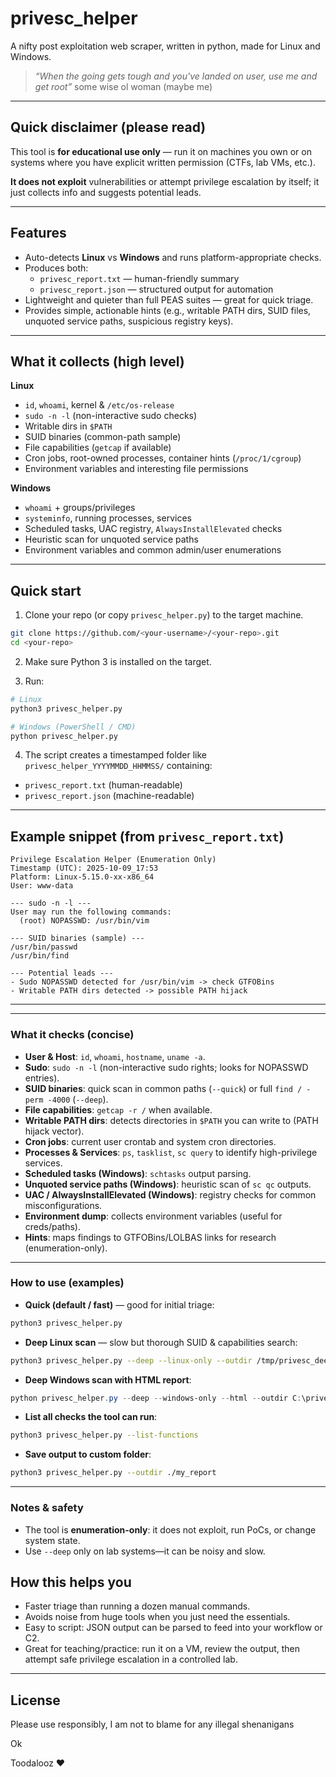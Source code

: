 # privesc_helper 

A nifty post exploitation web scraper, written in python, made for Linux and Windows. 

> _“When the going gets tough and you've landed on user, use me and get root”_ some wise ol woman (maybe me)

---

##  Quick disclaimer (please read)
This tool is **for educational use only** — run it on machines you own or on systems where you have explicit written permission (CTFs, lab VMs, etc.).

**It does not exploit** vulnerabilities or attempt privilege escalation by itself; it just collects info and suggests potential leads.

---

## Features
- Auto-detects **Linux** vs **Windows** and runs platform-appropriate checks.  
- Produces both:
  - `privesc_report.txt` — human-friendly summary  
  - `privesc_report.json` — structured output for automation  
- Lightweight and quieter than full PEAS suites — great for quick triage.  
- Provides simple, actionable hints (e.g., writable PATH dirs, SUID files, unquoted service paths, suspicious registry keys).

---

##  What it collects (high level)

**Linux**
- `id`, `whoami`, kernel & `/etc/os-release`  
- `sudo -n -l` (non-interactive sudo checks)  
- Writable dirs in `$PATH`  
- SUID binaries (common-path sample)  
- File capabilities (`getcap` if available)  
- Cron jobs, root-owned processes, container hints (`/proc/1/cgroup`)  
- Environment variables and interesting file permissions

**Windows**
- `whoami` + groups/privileges  
- `systeminfo`, running processes, services  
- Scheduled tasks, UAC registry, `AlwaysInstallElevated` checks  
- Heuristic scan for unquoted service paths  
- Environment variables and common admin/user enumerations

---

##  Quick start

1. Clone your repo (or copy `privesc_helper.py`) to the target machine.

```bash
git clone https://github.com/<your-username>/<your-repo>.git
cd <your-repo>
```

2. Make sure Python 3 is installed on the target.

3. Run:

```bash
# Linux
python3 privesc_helper.py

# Windows (PowerShell / CMD)
python privesc_helper.py
```

4. The script creates a timestamped folder like `privesc_helper_YYYYMMDD_HHMMSS/` containing:
- `privesc_report.txt` (human-readable)  
- `privesc_report.json` (machine-readable)

---

##  Example snippet (from `privesc_report.txt`)

```
Privilege Escalation Helper (Enumeration Only)
Timestamp (UTC): 2025-10-09_17:53
Platform: Linux-5.15.0-xx-x86_64
User: www-data

--- sudo -n -l ---
User may run the following commands:
  (root) NOPASSWD: /usr/bin/vim

--- SUID binaries (sample) ---
/usr/bin/passwd
/usr/bin/find

--- Potential leads ---
- Sudo NOPASSWD detected for /usr/bin/vim -> check GTFOBins
- Writable PATH dirs detected -> possible PATH hijack
```

---

---

### What it checks (concise)
- **User & Host**: `id`, `whoami`, `hostname`, `uname -a`.
- **Sudo**: `sudo -n -l` (non-interactive sudo rights; looks for NOPASSWD entries).
- **SUID binaries**: quick scan in common paths (`--quick`) or full `find / -perm -4000` (`--deep`).
- **File capabilities**: `getcap -r /` when available.
- **Writable PATH dirs**: detects directories in `$PATH` you can write to (PATH hijack vector).
- **Cron jobs**: current user crontab and system cron directories.
- **Processes & Services**: `ps`, `tasklist`, `sc query` to identify high-privilege services.
- **Scheduled tasks (Windows)**: `schtasks` output parsing.
- **Unquoted service paths (Windows)**: heuristic scan of `sc qc` outputs.
- **UAC / AlwaysInstallElevated (Windows)**: registry checks for common misconfigurations.
- **Environment dump**: collects environment variables (useful for creds/paths).
- **Hints**: maps findings to GTFOBins/LOLBAS links for research (enumeration-only).

---

### How to use (examples)
- **Quick (default / fast)** — good for initial triage:
```bash
python3 privesc_helper.py
```

- **Deep Linux scan** — slow but thorough SUID & capabilities search:
```bash
python3 privesc_helper.py --deep --linux-only --outdir /tmp/privesc_deep
```

- **Deep Windows scan with HTML report**:
```powershell
python privesc_helper.py --deep --windows-only --html --outdir C:\privesc_out
```

- **List all checks the tool can run**:
```bash
python3 privesc_helper.py --list-functions
```

- **Save output to custom folder**:
```bash
python3 privesc_helper.py --outdir ./my_report
```

---

### Notes & safety
- The tool is **enumeration-only**: it does not exploit, run PoCs, or change system state.  
- Use `--deep` only on lab systems—it can be noisy and slow.  


## How this helps you
- Faster triage than running a dozen manual commands.  
- Avoids noise from huge tools when you just need the essentials.  
- Easy to script: JSON output can be parsed to feed into your workflow or C2.  
- Great for teaching/practice: run it on a VM, review the output, then attempt safe privilege escalation in a controlled lab.

---

##  License
Please use responsibly, I am not to blame for any illegal shenanigans 

Ok 

Toodalooz ❤️

